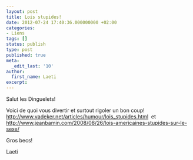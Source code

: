```yaml
---
layout: post
title: Lois stupides!
date: 2012-07-24 17:40:36.000000000 +02:00
categories:
- Liens
tags: []
status: publish
type: post
published: true
meta:
  _edit_last: '10'
author:
  first_name: Laeti
excerpt:
---
```

<p>Salut les Dinguelets!</p>
<p>Voici de quoi vous divertir et surtout rigoler un bon coup!<br />
<a href="http://www.vadeker.net/articles/humour/lois_stupides.html">http://www.vadeker.net/articles/humour/lois_stupides.html</a>  et<br />
<a href="http://www.jeanbamin.com/2008/08/26/lois-americaines-stupides-sur-le-sexe/">http://www.jeanbamin.com/2008/08/26/lois-americaines-stupides-sur-le-sexe/</a></p>
<p>Gros becs!</p>
<p>Laeti</p>
